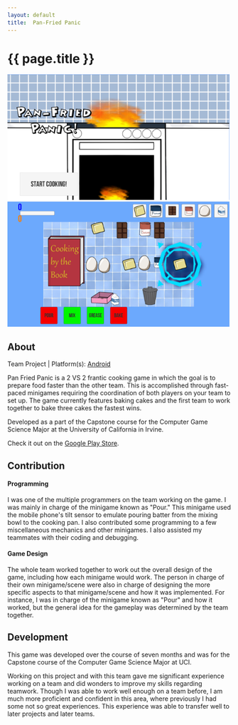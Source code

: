 ```yaml
---
layout:	default
title:	Pan-Fried Panic
---
```


# {{ page.title }}

<img src="images/panfriedpanic1.png" width="500"> 
<img src="images/panfriedpanic2.png" width="500">

## About
Team Project | Platform(s): [Android](https://play.google.com/store/apps/details?id=com.ABI.PanFriedPanic&hl=en)

Pan Fried Panic is a 2 VS 2 frantic cooking game in which the goal is to prepare food faster than the other team. This is accomplished through fast-paced minigames requiring the coordination of both players on your team to set up. The game currently features baking cakes and the first team to work together to bake three cakes the fastest wins.

Developed as a part of the Capstone course for the Computer Game Science Major at the University of California in Irvine.

Check it out on the [Google Play Store](https://play.google.com/store/apps/details?id=com.ABI.PanFriedPanic&hl=en).

## Contribution
#### Programming
I was one of the multiple programmers on the team working on the game. I was mainly in charge of the minigame known as "Pour." This minigame used the mobile phone's tilt sensor to emulate pouring batter from the mixing bowl to the cooking pan. I also contributed some programming to a few miscellaneous mechanics and other minigames. I also assisted my teammates with their coding and debugging.

#### Game Design
The whole team worked together to work out the overall design of the game, including how each minigame would work. The person in charge of their own minigame/scene were also in charge of designing the more specific aspects to that minigame/scene and how it was implemented. For instance, I was in charge of the minigame known as "Pour" and how it worked, but the general idea for the gameplay was determined by the team together.

## Development
This game was developed over the course of seven months and was for the Capstone course of the Computer Game Science Major at UCI.

Working on this project and with this team gave me significant experience working on a team and did wonders to improve my skills regarding teamwork. Though I was able to work well enough on a team before, I am much more proficient and confident in this area, where previously I had some not so great experiences. This experience was able to transfer well to later projects and later teams.